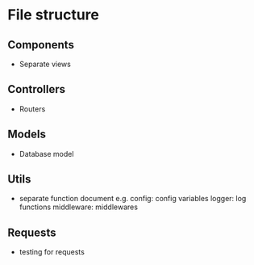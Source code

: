 # File structure

## Components

- Separate views

## Controllers

- Routers

## Models

- Database model

## Utils

- separate function document
  e.g. config: config variables
  logger: log functions
  middleware: middlewares

## Requests

- testing for requests
